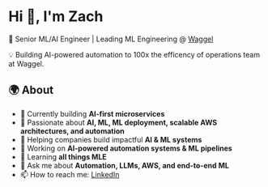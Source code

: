 # Hi 👋, I'm Zach

🚀 Senior ML/AI Engineer | Leading ML Engineering @ [Waggel](https://www.waggel.co.uk)

💡 Building AI-powered automation to 100x the efficency of operations team at Waggel.

## 🌍 About

- 🔭 Currently building **AI-first microservices** 
- 🧩 Passionate about **AI, ML, ML deployment, scalable AWS architectures, and automation**  
- 🤝 Helping companies build impactful **AI & ML systems**  
- 🔭 Working on **AI-powered automation systems & ML pipelines**
- 🌱 Learning **all things MLE**
- 💬 Ask me about **Automation, LLMs, AWS, and end-to-end ML**
- 📫 How to reach me: [LinkedIn](https://www.linkedin.com/in/zach-wolpe-576a44112/)

<!-- I'm also an AI advisor @ [FastAI Consulting](https://fastaiconsulting.net) -->


<!-- ## 🔮 Philosphy

- 🚀 Build amazing things.
- 👨‍💻 Become a worldclass engineer.
- 🌍 Understand the world, past, present & future.
- 🤝 Think positive sum.
- 🙏 Above no-one, below no-one. Head held high, with humility.
- 📚 Learn & explore at every opportunity. -->

<!-- ## 📊 GitHub Stats
![GitHub Stats](https://github-readme-stats.vercel.app/api?username=zachwolpe&show_icons=true&theme=radical&count_private=true) -->
